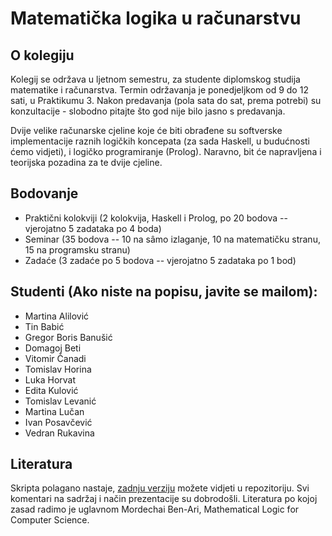 ﻿# Matematička logika u računarstvu

## O kolegiju

Kolegij se održava u ljetnom semestru, za studente diplomskog studija matematike i računarstva. Termin održavanja je ponedjeljkom od 9 do 12 sati, u Praktikumu 3. Nakon predavanja (pola sata do sat, prema potrebi) su konzultacije - slobodno pitajte što god nije bilo jasno s predavanja.

Dvije velike računarske cjeline koje će biti obrađene su softverske implementacije raznih logičkih koncepata (za sada Haskell, u budućnosti ćemo vidjeti), i logičko programiranje (Prolog). Naravno, bit će napravljena i teorijska pozadina za te dvije cjeline.

## Bodovanje

* Praktični kolokviji (2 kolokvija, Haskell i Prolog, po 20 bodova -- vjerojatno 5 zadataka po 4 boda)
* Seminar (35 bodova -- 10 na sâmo izlaganje, 10 na matematičku stranu, 15 na programsku stranu)
* Zadaće (3 zadaće po 5 bodova -- vjerojatno 5 zadataka po 1 bod)

## Studenti (Ako niste na popisu, javite se mailom):

* Martina Alilović
* Tin Babić
* Gregor Boris Banušić
* Domagoj Beti
* Vitomir Čanadi
* Tomislav Horina
* Luka Horvat
* Edita Kulović
* Tomislav Levanić
* Martina Lučan
* Ivan Posavčević
* Vedran Rukavina

## Literatura

Skripta polagano nastaje, [zadnju verziju](https://github.com/vedgar/mlr/blob/master/Skripta/main.pdf) možete vidjeti u repozitoriju. Svi komentari na sadržaj i način prezentacije su dobrodošli. Literatura po kojoj zasad radimo je uglavnom Mordechai Ben-Ari, Mathematical Logic for Computer Science.
